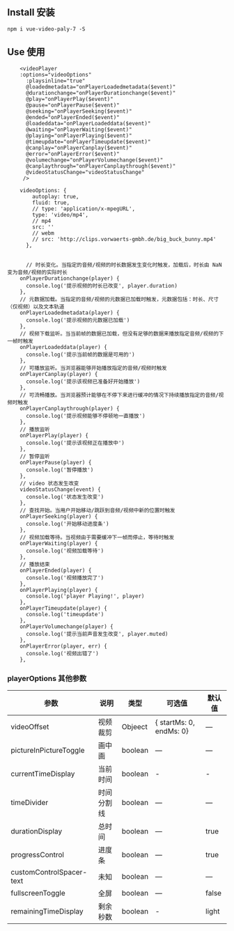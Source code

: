 <!--
 * @Author: zhengzhangxu 452436275@qq.com
 * @Date: 2021-05-08 15:51:34
 * @LastEditors: zzx 452436275@qq.com
 * @LastEditTime: 2022-08-11 15:11:15
 * @FilePath: /vue-video-play-7/README.md
 * @Description: 这是默认设置,请设置`customMade`, 打开koroFileHeader查看配置 进行设置: https://github.com/OBKoro1/koro1FileHeader/wiki/%E9%85%8D%E7%BD%AE
-->

## Install 安装
```shell
npm i vue-video-paly-7 -S
```

## Use 使用
```shell
    <videoPlayer 
    :options="videoOptions"
      :playsinline="true"
      @loadedmetadata="onPlayerLoadedmetadata($event)"
      @durationchange="onPlayerDurationchange($event)"
      @play="onPlayerPlay($event)"
      @pause="onPlayerPause($event)"
      @seeking="onPlayerSeeking($event)"
      @ended="onPlayerEnded($event)"
      @loadeddata="onPlayerLoadeddata($event)"
      @waiting="onPlayerWaiting($event)"
      @playing="onPlayerPlaying($event)"
      @timeupdate="onPlayerTimeupdate($event)"
      @canplay="onPlayerCanplay($event)"
      @error="onPlayerError($event)"
      @volumechange="onPlayerVolumechange($event)"
      @canplaythrough="onPlayerCanplaythrough($event)"
      @videoStatusChange="videoStatusChange"
     />

    videoOptions: {
        autoplay: true,
        fluid: true,
        // type: 'application/x-mpegURL',
        type: 'video/mp4',
        // mp4
        src: ''
        // webm
        // src: 'http://clips.vorwaerts-gmbh.de/big_buck_bunny.mp4'
      },


      // 时长变化。当指定的音频/视频的时长数据发生变化时触发，加载后，时长由 NaN 变为音频/视频的实际时长
    onPlayerDurationchange(player) {
      console.log('提示视频的时长已改变', player.duration)
    },
    // 元数据加载。当指定的音频/视频的元数据已加载时触发，元数据包括：时长、尺寸（仅视频）以及文本轨道
    onPlayerLoadedmetadata(player) {
      console.log('提示视频的元数据已加载')
    },
    // 视频下载监听。当当前帧的数据已加载，但没有足够的数据来播放指定音频/视频的下一帧时触发
    onPlayerLoadeddata(player) {
      console.log('提示当前帧的数据是可用的')
    },
    // 可播放监听。当浏览器能够开始播放指定的音频/视频时触发
    onPlayerCanplay(player) {
      console.log('提示该视频已准备好开始播放')
    },
    // 可流畅播放。当浏览器预计能够在不停下来进行缓冲的情况下持续播放指定的音频/视频时触发
    onPlayerCanplaythrough(player) {
      console.log('提示视频能够不停顿地一直播放')
    },
    // 播放监听
    onPlayerPlay(player) {
      console.log('提示该视频正在播放中')
    },
    // 暂停监听
    onPlayerPause(player) {
      console.log('暂停播放')
    },
    // video 状态发生改变
    videoStatusChange(event) {
      console.log('状态发生改变')
    },
    // 查找开始。当用户开始移动/跳跃到音频/视频中新的位置时触发
    onPlayerSeeking(player) {
      console.log('开始移动进度条')
    },
    // 视频加载等待。当视频由于需要缓冲下一帧而停止，等待时触发
    onPlayerWaiting(player) {
      console.log('视频加载等待')
    },
    // 播放结束
    onPlayerEnded(player) {
      console.log('视频播放完了')
    },
    onPlayerPlaying(player) {
      console.log('player Playing!', player)
    },
    onPlayerTimeupdate(player) {
      console.log('timeupdate')
    },
    onPlayerVolumechange(player) {
      console.log('提示当前声音发生改变', player.muted)
    },
    onPlayerError(player, err) {
      console.log('视频出错了')
    },

```
### playerOptions 其他参数
| 参数      | 说明          | 类型      | 可选值                           | 默认值  |
|---------- |-------------- |---------- |--------------------------------  |-------- |
| videoOffset | 视频裁剪 | Objeect | { startMs: 0, endMs: 0} | — |
| pictureInPictureToggle | 画中画 | boolean | — | — |
| currentTimeDisplay | 当前时间 | boolean | - | - |
| timeDivider | 时间分割线 | boolean | — | — |
| durationDisplay | 总时间 | boolean | — | true |
| progressControl | 进度条 | boolean | — | true |
| customControlSpacer-text | 未知 | boolean | — | — |
| fullscreenToggle | 全屏 | boolean | — | false |
| remainingTimeDisplay | 剩余秒数 | boolean | - | light |
